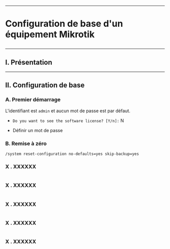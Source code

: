 -------------------------------------------------------------------------------------------------------------------------------------------------------------------------------------------------------------------------------------------------------------
# <p alig='center'> Configuration de base d'un équipement Mikrotik </p>

-------------------------------------------------------------------------------------------------------------------------------------------------------------------------------------------------------------------------------------------------------------
## I. Présentation

-------------------------------------------------------------------------------------------------------------------------------------------------------------------------------------------------------------------------------------------------------------
## II. Configuration de base
### A. Premier démarrage
L'identifiant est `admin` et aucun mot de passe est par défaut.

- `Do you want to see the software license? [Y/n]:` N
  
- Définir un mot de passe

### B. Remise à zéro
```
/system reset-configuration no-defaults=yes skip-backup=yes
```

### X . XXXXXX
```
```

### X . XXXXXX
```
```

### X . XXXXXX
```
```

### X . XXXXXX
```
```

### X . XXXXXX
```
```




